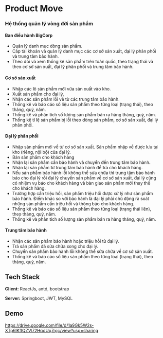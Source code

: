 
# Product Move

### Hệ thống quản lý vòng đời sản phẩm

#### Ban điều hành BigCorp
- Quản lý danh mục dòng sản phẩm.
- Cấp tài khoản và quản lý danh mục các cơ sở sản xuất, đại lý phân phối và trung tâm bảo hành.
- Theo dõi và xem thống kê sản phẩm trên toàn quốc, theo trạng thái và theo cơ sở sản xuất, đại lý phân phối và trung tâm bảo hành.

#### Cơ sở sản xuất
- Nhập các lô sản phẩm mới vừa sản xuất vào kho.
- Xuất sản phẩm cho đại lý.
- Nhận các sản phẩm lỗi về từ các trung tâm bảo hành.
- Thống kê và báo cáo số liệu sản phẩm theo từng loại (trạng thái), theo tháng, quý, năm.
- Thống kê và phân tích số lượng sản phẩm bán ra hàng tháng, quý, năm.
- Thống kê tỉ lệ sản phẩm bị lỗi theo dòng sản phẩm, cơ sở sản xuất, đại lý phân phối.

#### Đại lý phân phối
- Nhập sản phẩm mới về từ cơ sở sản xuất. Sản phẩm nhập về được lưu tại kho (riêng, nội bộ) của đại lý.
- Bán sản phẩm cho khách hàng
- Nhận lại sản phẩm cần bảo hành và chuyển đến trung tâm bảo hành.
- Nhận lại sản phẩm từ trung tâm bảo hành để trả cho khách hàng.
- Nếu sản phẩm bảo hành lỗi không thể sửa chữa thì trung tâm bảo hành báo cho đại lý rồi đại lý chuyển sản phẩm về cơ sở sản xuất, đại lý cũng có nhiệm vụ báo cho khách hàng và bàn giao sản phẩm mới thay thế cho khách hàng.
- Trường hợp cần triệu hồi, sản phẩm triệu hồi được xử lý như sản phẩm bảo hành. Điểm khác so với bảo hành là đại lý phải chủ động rà soát những sản phẩm cần triệu hồi và thông báo cho khách hàng.
- Thống kê và báo cáo số liệu sản phẩm theo từng loại (trạng thái liên), theo tháng, quý, năm.
- Thống kê và phân tích số lượng sản phẩm bán ra hàng tháng, quý, năm.

#### Trung tâm bảo hành
- Nhận các sản phẩm bảo hành hoặc triệu hồi từ đại lý.
- Trả sản phẩm đã sửa chữa xong cho đại lý.
- Chuyển sản phẩm bảo hành lỗi không thể sửa chữa về cơ sở sản xuất.
- Thống kê và báo cáo số liệu sản phẩm theo từng loại (trạng thái), theo tháng, quý, năm.

## Tech Stack

**Client:** ReactJs, antd, bootstrap

**Server:** Springboot, JWT, MySQL

## Demo

https://drive.google.com/file/d/1a9Gk5W2s-XTp6lKfIQZVl72HqdUq7rgc/view?usp=sharing


